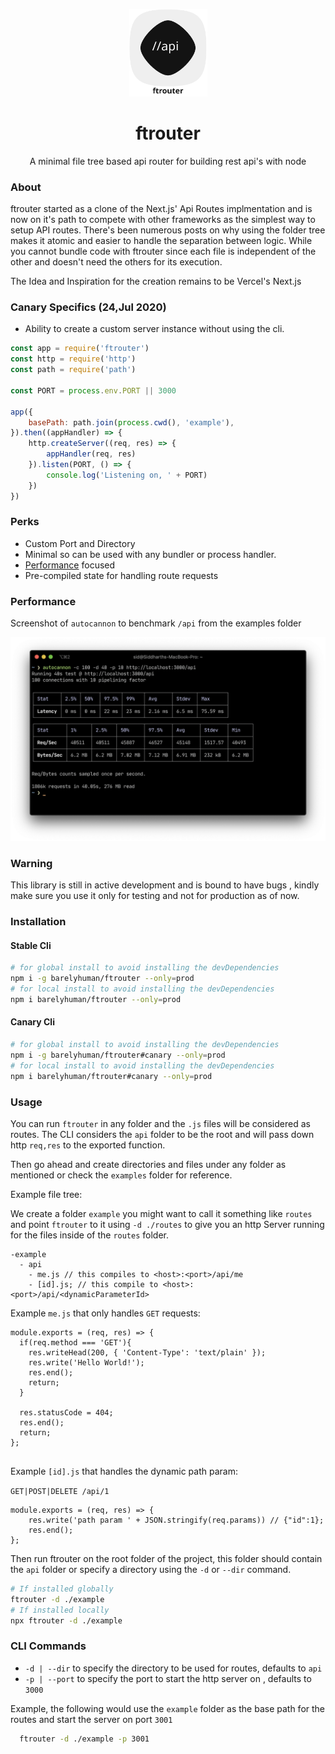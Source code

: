 <p align="center">
		<img width="125" src="docs/logo.svg">
</p>
<h1 align="center">ftrouter</h1>
<p align="center">A minimal file tree based api router for building rest api's with node</p>

### About

ftrouter started as a clone of the Next.js' Api Routes implmentation and is now on it's path to compete with other frameworks as the simplest way to setup API routes. There's been numerous posts on why using the folder tree makes it atomic and easier to handle the separation between logic. While you cannot bundle code with ftrouter since each file is independent of the other and doesn't need the others for its execution.

The Idea and Inspiration for the creation remains to be Vercel's Next.js

### Canary Specifics (24,Jul 2020)

-   Ability to create a custom server instance without using the cli.

```js
const app = require('ftrouter')
const http = require('http')
const path = require('path')

const PORT = process.env.PORT || 3000

app({
    basePath: path.join(process.cwd(), 'example'),
}).then((appHandler) => {
    http.createServer((req, res) => {
        appHandler(req, res)
    }).listen(PORT, () => {
        console.log('Listening on, ' + PORT)
    })
})
```

### Perks

-   Custom Port and Directory
-   Minimal so can be used with any bundler or process handler.
-   [Performance](#Performance) focused
-   Pre-compiled state for handling route requests

### Performance

Screenshot of `autocannon` to benchmark `/api` from the examples folder

![Performance Image](/docs/perf.png)

### Warning

This library is still in active development and is bound to have bugs , kindly make sure you use it only for testing and not for production as of now.

### Installation

#### Stable Cli

```sh
# for global install to avoid installing the devDependencies
npm i -g barelyhuman/ftrouter --only=prod
# for local install to avoid installing the devDependencies
npm i barelyhuman/ftrouter --only=prod

```

#### Canary Cli

```sh
# for global install to avoid installing the devDependencies
npm i -g barelyhuman/ftrouter#canary --only=prod
# for local install to avoid installing the devDependencies
npm i barelyhuman/ftrouter#canary --only=prod
```

### Usage

You can run `ftrouter` in any folder and the `.js` files will be considered as routes.
The CLI considers the `api` folder to be the root and will pass down http `req,res` to the exported function.

Then go ahead and create directories and files under any folder as mentioned or check the `examples` folder for reference.

Example file tree:

We create a folder `example` you might want to call it something like `routes` and point `ftrouter` to it using `-d ./routes` to give you an http Server running for the files inside of the `routes` folder.

```
-example
  - api
    - me.js // this compiles to <host>:<port>/api/me
    - [id].js; // this compile to <host>:<port>/api/<dynamicParameterId>
```

Example `me.js` that only handles `GET` requests:

```
module.exports = (req, res) => {
  if(req.method === 'GET'){
    res.writeHead(200, { 'Content-Type': 'text/plain' });
    res.write('Hello World!');
    res.end();
    return;
  }

  res.statusCode = 404;
  res.end();
  return;
};


```

Example `[id].js` that handles the dynamic path param:

`GET|POST|DELETE /api/1`

```
module.exports = (req, res) => {
    res.write('path param ' + JSON.stringify(req.params)) // {"id":1};
    res.end();
};

```

Then run ftrouter on the root folder of the project, this folder should contain the `api` folder or specify a directory using the `-d` or `--dir` command.

```sh
# If installed globally
ftrouter -d ./example
# If installed locally
npx ftrouter -d ./example

```

### CLI Commands

-   `-d | --dir` to specify the directory to be used for routes, defaults to `api`
-   `-p | --port` to specify the port to start the http server on , defaults to `3000`

Example, the following would use the `example` folder as the base path for the routes and start the server on port `3001`

```sh
  ftrouter -d ./example -p 3001

```
